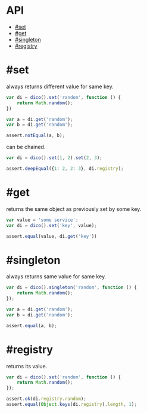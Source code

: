 # API
   - [#set](#set)
   - [#get](#get)
   - [#singleton](#singleton)
   - [#registry](#registry)
<a name=""></a>

<a name="set"></a>
# #set
always returns different value for same key.

```js
var di = dico().set('random', function () {
    return Math.random();
})

var a = di.get('random');
var b = di.get('random');

assert.notEqual(a, b);
```

can be chained.

```js
var di = dico().set(1, 2).set(2, 3);

assert.deepEqual({1: 2, 2: 3}, di.registry);
```

<a name="get"></a>
# #get
returns the same object as previously set by some key.

```js
var value = 'some service';
var di = dico().set('key', value);

assert.equal(value, di.get('key'))
```

<a name="singleton"></a>
# #singleton
always returns same value for same key.

```js
var di = dico().singleton('random', function () {
    return Math.random();
});

var a = di.get('random');
var b = di.get('random');

assert.equal(a, b);
```

<a name="registry"></a>
# #registry
returns its value.

```js
var di = dico().set('random', function () {
    return Math.random();
});

assert.ok(di.registry.random);
assert.equal(Object.keys(di.registry).length, 1);
```
